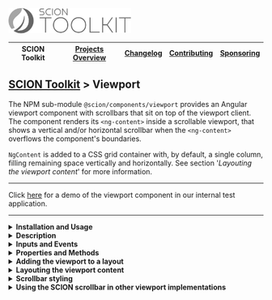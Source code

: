 <a href="/README.md"><img src="/resources/branding/scion-toolkit-banner.svg" height="50" alt="SCION Toolkit"></a>

| SCION Toolkit | [Projects Overview][menu-projects-overview] | [Changelog][menu-changelog] | [Contributing][menu-contributing] | [Sponsoring][menu-sponsoring] |  
| --- | --- | --- | --- | --- |

## [SCION Toolkit][menu-home] > Viewport

The NPM sub-module `@scion/components/viewport` provides an Angular viewport component with scrollbars that sit on top of the viewport client. The component renders its `<ng-content>` inside a scrollable viewport, that shows a vertical and/or horizontal scrollbar when the `<ng-content>` overflows the component's boundaries.

`NgContent` is added to a CSS grid container with, by default, a single column, filling remaining space vertically and horizontally. See section '*Layouting the viewport content*' for more information.

***
Click [here](https://components.scion.vercel.app/#/sci-viewport) for a demo of the viewport component in our internal test application.
***

<!--- INSTALLATION AND USAGE --->
<details>
  <summary><strong>Installation and Usage</strong></summary>

1. Install `@scion/components` using the NPM command-line tool: 
   ```
   npm install @scion/components @scion/toolkit @angular/cdk --save
   ```
   > The library requires some peer to be installed. By using the above command, those are installed as well.

1. Import `SciViewportModule` in the module where to use the viewport:
   
   ```typescript
   import { SciViewportModule } from '@scion/components/viewport';

   @NgModule({
     imports: [SciViewportModule]
   })
   export class AppModule {
   }
   ```

1. Put your content inside the `<sci-viewport></sci-viewport>` component, as following:

   ```html
   <sci-viewport>
     your content
   </sci-viewport>
   ```

</details>

<details>
  <summary><strong>Description</strong></summary>
  
This component represents a viewport with the `<ng-content>` used as scrollable content. Content is added to a CSS grid layout.

The viewport component displays scrollbars when its content overflows. Scrollbars are displayed on top of the content, not next to it. The component uses the native scrollbars of the operating system if they are already sitting on top, or falls back and renders scrollbars on top otherwise. The viewport remains natively scrollable with the native scrollbars shifted out of the viewport's visible area. Consequently, the viewport keeps supporting native scrolling features such as touch gestures, scroll speed acceleration, or scrolling near the viewport edges during drag-and-drop operations.

</details>

<!--- INPUTS AND EVENTS --->
<details>
  <summary><strong>Inputs and Events</strong></summary>
  
#### Inputs:
- **scrollbarStyle**\
  Controls whether to use native scrollbars or, which is by default, emulated scrollbars that sit on top of the viewport client. In the latter, the viewport client remains natively scrollable.\
  Supported values are `native`, `on-top`, or `hidden`.

#### Events:
- **scroll**\
  Emits upon a scroll event.

</details>

<!--- PROPERTIES AND METHODS --->
<details>
  <summary><strong>Properties and Methods</strong></summary>

#### Properties:
- **scrollTop**\
  Sets or returns the number of pixels that the viewport client is scrolled vertically.

- **scrollLeft**\
  Sets or returns the number of pixels that the viewport client is scrolled horizontally.

- **scrollHeight**\
  Returns the height of the viewport client.

- **scrollWidth**\
  Returns the width of the viewport client.

- **viewportElement**\
  Returns the viewport `HTMLElement`.

- **viewportClientElement**\
  Returns the viewport client `HTMLElement`.

#### Methods:
- **isElementInView**\
  Checks if the specified element is scrolled into the viewport.
- **scrollIntoView**\
  Scrolls the specified element into the viewport.
- **computeOffset**\
  Computes the distance of the element to the viewport's left or top border.

</details>

<!--- LAYOUT --->
<details>
  <summary><strong>Adding the viewport to a layout</strong></summary>

Typically you would add the viewport component to a flexible layout, filling the remaining space vertically and horizontally, such as a flexbox container with the viewport's `flex` CSS property set to either `flex: auto` or `flex: 1 1 0`.

The viewport is sized according to its content width and height. It grows to absorb any free space, thus overflowing its content only when encountering a layout constraint. Depending on the layout, different steps may be necessary to prevent the viewport from growing to infinity.

- If practical, give the viewport a fixed size or a maximum size.
- If you add the viewport to a flexbox layout, make sure that it cannot exceed the available space. Instead, the viewport should fill the remaining space, vertically and horizontally. Be aware that, by default, a flex item does not shrink below its minimum content size. To change this, set the viewport's `flex-basis` to `0` (instead of `auto`), or use the CSS shorthand property `flex: 1 1 0`. The `flex-basis` defines the default size of a flex item before the remaining extra space is distributed. If the viewport does not appear after setting this property, check its parent elements' content sizes. As an alternative to setting `flex: 1 1 0`, change the setting to `flex: auto` and hide the overflow in the parent element, as follows: `overflow: hidden`. Another approach would be to set the minimum height of all parents to `0`, as follows: `min-height: 0`.

> For the complete documentation on the flex layout and its features, refer to https://developer.mozilla.org/en-US/docs/Web/CSS/flex.
 </details>

<details>
  <summary><strong>Layouting the viewport content</strong></summary>

`NgContent` is added to a CSS grid container with, by default, a single column, filling remaining space vertically and horizontally.

You can override the following CSS variables to control the grid:

- `--sci-viewport-content-grid-template-columns`\
  Defines the columns and their track sizes (by default, single column with track size `auto`)

- `--sci-viewport-content-grid-template-rows`\
  Defines the rows and their track sizes (by default, single row with track size `auto`)

- `--sci-viewport-content-grid-auto-columns`\
  Defines the track size of not explicitly declared columns.

- `--sci-viewport-content-grid-auto-rows`\
  Defines the track size of not explicitly declared rows.

- `--sci-viewport-content-grid-gap`\
  Sets the gaps (gutters) between rows and columns. 

Example of how to control the CSS grid:
```css 
sci-viewport {
  --sci-viewport-content-grid-auto-rows: min-content;
  --sci-viewport-content-grid-gap: .5em;
}
```

</details>

<!--- SCROLLBAR --->
<details>
  <summary><strong>Scrollbar styling</strong></summary>

You can override the following CSS variables to control the appearance of the scrollbar:

- `--sci-viewport-scrollbar-color`\
  Sets the color of the scrollbar (by default, uses `rgb(78, 78, 78)`). 

Example of how to set CSS variables:
```css 
sci-viewport {
  --sci-viewport-scrollbar-color: blue;
}
```

</details>

<details>
  <summary><strong>Using the SCION scrollbar in other viewport implementations</strong></summary>

The module `@scion/components/viewport` exports the scrollbar component `<sci-scrollbar>` used internally by `<sci-viewport>`, allowing you to use it with other viewports as well, like for example with the `<cdk-virtual-scroll-viewport>` component of Angular CDK.

**The following example illustrates how to use `<sci-scrollbar>` in combination with `<cdk-virtual-scroll-viewport>`.**

1. Install `@scion/components` using the NPM command-line tool: 
   ```
   npm install @scion/components @scion/toolkit @angular/cdk --save
   ```
   > The library requires some peer to be installed. By using the above command, those are installed as well.

1. Import `SciViewportModule` in the module where to use the scrollbar:
   
   ```typescript
   import { SciViewportModule } from '@scion/components/viewport';
   import { ScrollingModule } from '@angular/cdk/scrolling';

   @NgModule({
     imports: [
       SciViewportModule,
       ScrollingModule
     ]
   })
   export class YourModule {
   }
   ```

1. Add the following code to the HTML template:

   ```html
   <main>
     <cdk-virtual-scroll-viewport #cdkViewport
                                  [itemSize]="25"
                                  sciScrollable>
       <div *cdkVirtualFor="let item of items" [style.height.px]="25">
         {{item}}
       </div>
     </cdk-virtual-scroll-viewport>

     <!-- render vertical scrollbar which sits on top of the cdk viewport -->
     <sci-scrollbar [direction]="'vscroll'" [viewport]="cdkViewport.getElementRef().nativeElement"></sci-scrollbar>
   </main>
   ```
   
   **Explanation:**

    - Adds the `<cdk-virtual-scroll-viewport>` element as child element to the `<main>` element. Instead of the `<main>` element, you could use any other container element.
    - Creates the local template variable `#cdkViewport` to hold the reference to the CDK viewport component.
    - Decorates the CDK viewport with the `sciScrollable` directive to hide its native scrollbars.
    - Adds the vertical scrollbar `<sci-scrollbar>` and connects it to the CDK viewport.

1. Add the following code to the component:

   ```typescript
   export class YourComponent {

     public items: string[] = [];

     constructor() {
       for (let i = 0; i < 100000; i++) {
         this.items.push(`${i}`);
       }
     }
   }
   ````

   The code snippet above populates the items array with 100'000 items.

1. Add the following code to the style template of the component:

   ```scss
     @use '@scion/components' as sci-components;
   
     main {
       display: grid; // stretches content vertically and horizontally
       position: relative; // positioned anchor for the scrollbars
       overflow: hidden; // hides native scrollbars (shifted out of the visible viewport area)
       @include sci-components.scrollbar-hide-when-inactive(); // hide scrollbars when the user is not hovering the viewport.
       height: 500px;
   
       > sci-scrollbar {
         @include sci-components.scrollbar-position(); // positions scrollbars
       }
     }
   ```
   
   **Explanation:**

    > The directive `sciScrollable` makes the host element, which is `<cdk-virtual-scroll-viewport>` in our example, natively scrollable. It shifts native scrollbars out of the visible area of the host element, unless they sit on top of the viewport, e.g., in OS X. This directive expects its host element to be the only child in document flow in its parent DOM element, which is `<main>` in our example. It makes the host element fill up the entire space (width and height set to 100%). The parent element should set `overflow: hidden` and `display: grid` or `display: flex` in combination with `flex: auto` to make the host element filling remaining space vertically and horizontally.

</details>

[menu-home]: /README.md
[menu-projects-overview]: /docs/site/projects-overview.md
[menu-changelog]: /docs/site/changelog.md
[menu-contributing]: /CONTRIBUTING.md
[menu-sponsoring]: /docs/site/sponsoring.md

